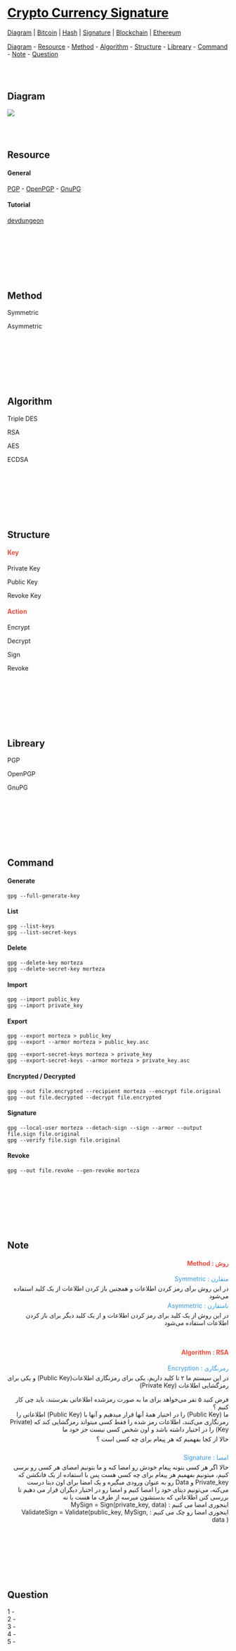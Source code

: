 <style>
.md0{margin-top: 150px;}
.md1{margin-top: 75px;}
.md2{margin-top: 50px;}
.md33{margin-top: 25px;}
.md3{margin-top: 15px;}
.md4{margin-top: 5px;}
.tbl1 td#header{background-color: D1ECCF}
.tbl1 tr#header{background-color: D1ECCF}
.red{color:#E74C3C}
.blue{color:#3498DB}
.green{color:##28B463}
</style>


# [<span style="color:black;">Crypto Currency Signature </span>](file:./CryptoCurrency.md)
[Diagram](CryptoCurrency-Diagram.md) | 
[Bitcoin](CryptoCurrency-Bitcoin.md) |
[Hash](CryptoCurrency-Hash.md) |
[Signature](CryptoCurrency-Signature.md) |
[Blockchain](CryptoCurrency-Blockchain.md) |
[Ethereum](CryptoCurrency-Ethereum.md)


<div class="md3"></div>
<a href="#diagram">Diagram</a> - 
<a href="#resource">Resource</a> - 
<a href="#method">Method</a> - 
<a href="#algorithm">Algorithm</a> - 
<a href="#structure">Structure</a> - 
<a href="#libreary">Libreary</a> - 
<a href="#command">Command</a> - 
<a href="#note">Note</a> - 
<a href="#question">Question</a> 


<div class="md1"></div>

## Diagram

![](Diagram/CryptoCurrency-Signature.jpeg)






<div class="md1"></div>

## Resource

#### General

<a href="https://en.wikipedia.org/wiki/Pretty_Good_Privacy" target="_blank">PGP</a> - 
<a href="https://www.openpgp.org/" target="_blank">OpenPGP</a> - 
<a href="https://gnupg.org/" target="_blank">GnuPG</a>

#### Tutorial

<a href="https://www.devdungeon.com/content/gpg-tutorial" target="_blank">devdungeon</a>




<div class="md0"></div>

## Method

Symmetric

Asymmetric




<div class="md0"></div>

## Algorithm

Triple DES

RSA

AES

ECDSA








<div class="md0"></div>

## Structure

#### <span class="red">Key</span>

Private Key

Public Key

Revoke Key

<div class="md3"></div>

#### <span class="red">Action</span>

Encrypt

Decrypt

Sign

Revoke 










<div class="md0"></div>

## Libreary

PGP

OpenPGP

GnuPG 






<div class="md0"></div>

## Command

#### Generate

    gpg --full-generate-key

#### List
    gpg --list-keys
    gpg --list-secret-keys


#### Delete

    gpg --delete-key morteza
    gpg --delete-secret-key morteza


#### Import

    gpg --import public_key
    gpg --import private_key


#### Export

    gpg --export morteza > public_key
    gpg --export --armor morteza > public_key.asc

    gpg --export-secret-keys morteza > private_key
    gpg --export-secret-keys --armor morteza > private_key.asc


#### Encrypted / Decrypted

    gpg --out file.encrypted --recipient morteza --encrypt file.original
    gpg --out file.decrypted --decrypt file.encrypted


#### Signature
    gpg --local-user morteza --detach-sign --sign --armor --output file.sign file.original
    gpg --verify file.sign file.original
    

#### Revoke

    gpg --out file.revoke --gen-revoke morteza


<div class="md0"></div>

## Note

<div align="right" dir="rtl">

#### <div class="red"><span>روش</span> : <span>Method</span></div>

<div class="blue"><span>متقارن</span> : <span>Symmetric</span></div>
<div class="md4"></div>
<div> در این روش برای رمز کردن اطلاعات و همچنین باز کردن اطلاعات از یک کلید استفاده می‌‌شود</div>
<div class="md4"></div>
<div class="blue"><span>نامتقارن</span> : <span>Asymmetric</span></div>
<div class="md4"></div>
<div>در این روش از یک کلید برای رمز کردن اطلاعات و از یک کلید دیگر برای باز کردن اطلاعات استفاده می‌‌شود </div>

<div class="md2"></div>

#### <div class="red"><span>Algorithm</span> : <span>RSA</span></div>
<div class="md4"></div>
<div class="blue"><span>رمزنگاری</span> : <span>Encryption</span></div>
<div class="md4"></div>
<div >در این سیستم ما ۲ تا کلید داریم، یکی‌ برای رمزنگاری اطلاعات(Public Key) و یکی‌ برای رمزگشایی اطلاعات (Private Key)</div>
<div class="md3"></div>
<div>فرض کنید ۵ نفر می‌خواهد برای ما به صورت رمزشده اطلاعاتی‌ بفرستند، باید چی‌ کار کنیم ؟</div>
<div>ما (Public Key) را در اختیار همهٔ آنها  قرار میدهیم و آنها با (Public Key) اطلاعاتی‌ را رمزنگاری می‌‌کنند، اطلاعات رمز شده را فقط کسی‌ میتواند رمزگشایی کند که (Private Key) را در اختیار داشته باشد و اون شخص کسی‌ نیست جز خود ما </div>
<div class="md4"></div>
<div>حالا از کجا بفهمیم که هر پیغام برای چه کسی‌ است ؟</div>
<div></div>
<div></div>
<div></div>
<div></div>

<div class="md33"></div>

<div class="blue"><span>امضا</span> : <span>Signature</span></div>
<div class="md4"></div>
<div >
حالا اگر هر کسی‌ بتونه پیغام خودش رو امضا کنه و ما بتونیم امضای هر کسی‌ رو برسی‌ کنیم، میتونیم بفهمیم هر پیغام برای چه کسی‌ هست
پس با استفاده از یک فانکشن که Private_key و Data رو به عنوان ورودی میگیره و یک امضا برای اون دیتا درست می‌کنه، می‌تونیم دیتای خود را امضا کنیم و امضا رو در اختیار دیگران قرار می دهیم تا بررسی کنن اطلاعاتی که بدستشون میرسه از طرف ما هست یا نه
</div>
<div><span>اینجوری امضا می کنیم : </span><span>MySign = Sign(private_key, data)</span></div>
<div><span>اینجوری امضا رو چک می کنیم : </span><span>ValidateSign = Validate(public_key, MySign, data )</span></div>
<div></div>
<div></div>
<div></div>

</div>



<div class="md0"></div>

## Question

1 -
<br>
2 - 
<br>
3 - 
<br>
4 - 
<br>
5 - 